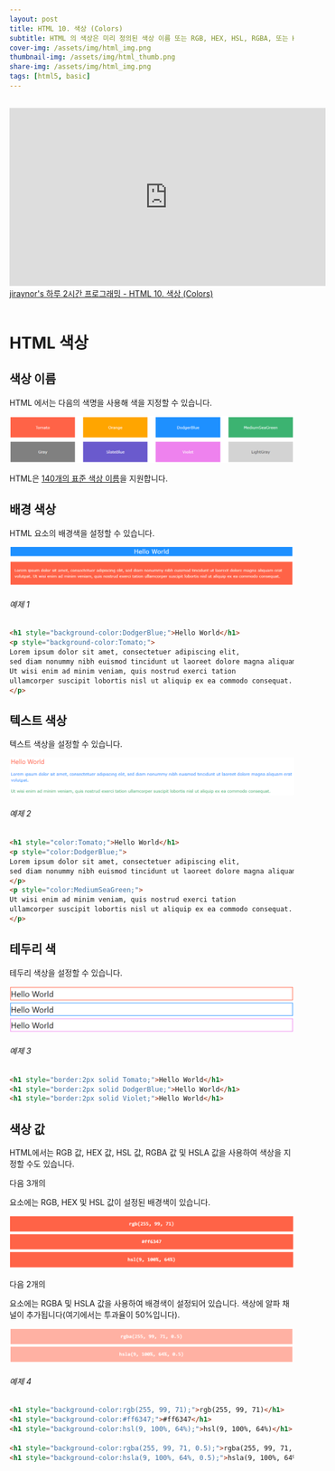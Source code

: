 ```yaml
---
layout: post
title: HTML 10. 색상 (Colors)
subtitle: HTML 의 색상은 미리 정의된 색상 이름 또는 RGB, HEX, HSL, RGBA, 또는 HSLA 의 값으로 지정됩니다.
cover-img: /assets/img/html_img.png
thumbnail-img: /assets/img/html_thumb.png
share-img: /assets/img/html_img.png
tags: [html5, basic]
---
```


<br>
<iframe width="560" height="315" src="https://www.youtube.com/embed/4B9rioqT9To" title="YouTube video player" frameborder="0" allow="accelerometer; autoplay; clipboard-write; encrypted-media; gyroscope; picture-in-picture" allowfullscreen></iframe>
<a href="https://youtu.be/4B9rioqT9To" target="_blank">jiraynor's 하루 2시간 프로그래밍 - HTML 10. 색상 (Colors)</a>
<br>
<br>


# HTML 색상

## 색상 이름

HTML 에서는 다음의 색명을 사용해 색을 지정할 수 있습니다.

![html_color_01](https://github.com/devJiraynor/devJiraynor.github.io/blob/master/assets/img/html/html_colors_01.PNG?raw=true)

HTML은 [140개의 표준 색상 이름][140_standard_color]을 지원합니다.

[140_standard_color]: https://www.w3schools.com/colors/colors_names.asp "140가지 기본 색상"

## 배경 색상

HTML 요소의 배경색을 설정할 수 있습니다.

![html_color_02](https://github.com/devJiraynor/devJiraynor.github.io/blob/master/assets/img/html/html_colors_02.PNG?raw=true)

###### 예제 1

```html
<h1 style="background-color:DodgerBlue;">Hello World</h1>
<p style="background-color:Tomato;">
Lorem ipsum dolor sit amet, consectetuer adipiscing elit, 
sed diam nonummy nibh euismod tincidunt ut laoreet dolore magna aliquam erat volutpat. 
Ut wisi enim ad minim veniam, quis nostrud exerci tation 
ullamcorper suscipit lobortis nisl ut aliquip ex ea commodo consequat.
</p>
```

## 텍스트 색상

텍스트 색상을 설정할 수 있습니다.

![html_color_03](https://github.com/devJiraynor/devJiraynor.github.io/blob/master/assets/img/html/html_colors_03.PNG?raw=true)

###### 예제 2

```html
<h1 style="color:Tomato;">Hello World</h1>
<p style="color:DodgerBlue;">
Lorem ipsum dolor sit amet, consectetuer adipiscing elit, 
sed diam nonummy nibh euismod tincidunt ut laoreet dolore magna aliquam erat volutpat.
</p>
<p style="color:MediumSeaGreen;">
Ut wisi enim ad minim veniam, quis nostrud exerci tation 
ullamcorper suscipit lobortis nisl ut aliquip ex ea commodo consequat.
</p>
```

## 테두리 색

테두리 색상을 설정할 수 있습니다.

![html_color_04](https://github.com/devJiraynor/devJiraynor.github.io/blob/master/assets/img/html/html_colors_04.PNG?raw=true)

###### 예제 3

```html
<h1 style="border:2px solid Tomato;">Hello World</h1>
<h1 style="border:2px solid DodgerBlue;">Hello World</h1>
<h1 style="border:2px solid Violet;">Hello World</h1>
```

## 색상 값

HTML에서는 RGB 값, HEX 값, HSL 값, RGBA 값 및 HSLA 값을 사용하여 색상을 지정할 수도 있습니다.

다음 3개의 <div> 요소에는 RGB, HEX 및 HSL 값이 설정된 배경색이 있습니다.
  
![html_color_05](https://github.com/devJiraynor/devJiraynor.github.io/blob/master/assets/img/html/html_colors_05.PNG?raw=true)
  
다음 2개의 <div> 요소에는 RGBA 및 HSLA 값을 사용하여 배경색이 설정되어 있습니다. 색상에 알파 채널이 추가됩니다(여기에서는 투과율이 50%입니다).
  
![html_color_06](https://github.com/devJiraynor/devJiraynor.github.io/blob/master/assets/img/html/html_colors_06.PNG?raw=true)
  
###### 예제 4
  
```html
<h1 style="background-color:rgb(255, 99, 71);">rgb(255, 99, 71)</h1>
<h1 style="background-color:#ff6347;">#ff6347</h1>
<h1 style="background-color:hsl(9, 100%, 64%);">hsl(9, 100%, 64%)</h1>

<h1 style="background-color:rgba(255, 99, 71, 0.5);">rgba(255, 99, 71, 0.5)</h1>
<h1 style="background-color:hsla(9, 100%, 64%, 0.5);">hsla(9, 100%, 64%, 0.5)</h1>
```
